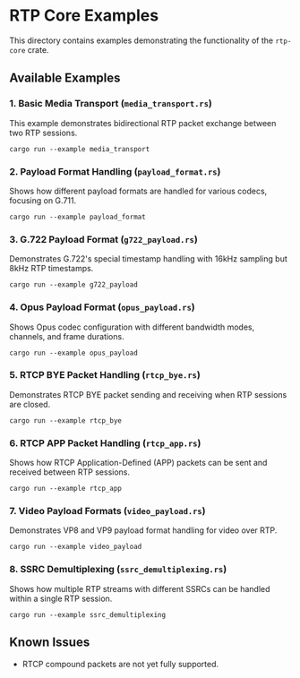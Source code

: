 # RTP Core Examples

This directory contains examples demonstrating the functionality of the `rtp-core` crate.

## Available Examples

### 1. Basic Media Transport (`media_transport.rs`)

This example demonstrates bidirectional RTP packet exchange between two RTP sessions.

```
cargo run --example media_transport
```

### 2. Payload Format Handling (`payload_format.rs`)

Shows how different payload formats are handled for various codecs, focusing on G.711.

```
cargo run --example payload_format
```

### 3. G.722 Payload Format (`g722_payload.rs`)

Demonstrates G.722's special timestamp handling with 16kHz sampling but 8kHz RTP timestamps.

```
cargo run --example g722_payload
```

### 4. Opus Payload Format (`opus_payload.rs`)

Shows Opus codec configuration with different bandwidth modes, channels, and frame durations.

```
cargo run --example opus_payload
```

### 5. RTCP BYE Packet Handling (`rtcp_bye.rs`)

Demonstrates RTCP BYE packet sending and receiving when RTP sessions are closed.

```
cargo run --example rtcp_bye
```

### 6. RTCP APP Packet Handling (`rtcp_app.rs`)

Shows how RTCP Application-Defined (APP) packets can be sent and received between RTP sessions.

```
cargo run --example rtcp_app
```

### 7. Video Payload Formats (`video_payload.rs`)

Demonstrates VP8 and VP9 payload format handling for video over RTP.

```
cargo run --example video_payload
```

### 8. SSRC Demultiplexing (`ssrc_demultiplexing.rs`)

Shows how multiple RTP streams with different SSRCs can be handled within a single RTP session.

```
cargo run --example ssrc_demultiplexing
```

## Known Issues

- RTCP compound packets are not yet fully supported. 
